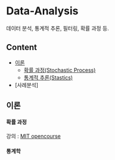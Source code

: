 # Data-Analysis
데이터 분석, 통계적 추론, 필터링, 확률 과정 등.

## Content 

- [이론](#이론)
  - [확률 과정(Stochastic Process)](#확률-과정)
  - [통계적 추론(Stastics)](#통계학)
- [사례분석]


## 이론

#### 확률 과정

강의 : [MIT opencourse](https://ocw.mit.edu/courses/18-s096-topics-in-mathematics-with-applications-in-finance-fall-2013/pages/syllabus/)





#### 통계학
